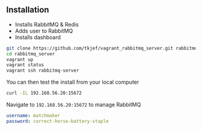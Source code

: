 ## Installation

- Installs RabbitMQ & Redis
- Adds user to RabbitMQ
- Installs dashboard

```bash
git clone https://github.com/tkjef/vagrant_rabbitmq_server.git rabbitmq_server
cd rabbitmq_server
vagrant up
vagrant status
vagrant ssh rabbitmq-server
```

You can then test the install from your local computer
```bash
curl -IL 192.168.56.20:15672
```

Navigate to `192.168.56.20:15672` to manage RabbitMQ
```yaml
username: matchmaker
password: correct-horse-battery-staple
```
